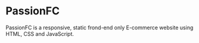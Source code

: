 # PassionFC
PassionFC is a responsive, static frond-end only E-commerce website using HTML, CSS and JavaScript.
